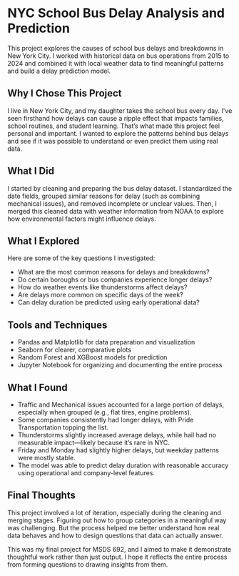 # NYC School Bus Delay Analysis and Prediction

This project explores the causes of school bus delays and breakdowns in New York City. I worked with historical data on bus operations from 2015 to 2024 and combined it with local weather data to find meaningful patterns and build a delay prediction model.

## Why I Chose This Project

I live in New York City, and my daughter takes the school bus every day. I've seen firsthand how delays can cause a ripple effect that impacts families, school routines, and student learning. That’s what made this project feel personal and important. I wanted to explore the patterns behind bus delays and see if it was possible to understand or even predict them using real data.

## What I Did

I started by cleaning and preparing the bus delay dataset. I standardized the date fields, grouped similar reasons for delay (such as combining mechanical issues), and removed incomplete or unclear values. Then, I merged this cleaned data with weather information from NOAA to explore how environmental factors might influence delays.

## What I Explored

Here are some of the key questions I investigated:
- What are the most common reasons for delays and breakdowns?
- Do certain boroughs or bus companies experience longer delays?
- How do weather events like thunderstorms affect delays?
- Are delays more common on specific days of the week?
- Can delay duration be predicted using early operational data?

## Tools and Techniques

-  Pandas and Matplotlib for data preparation and visualization
-  Seaborn for clearer, comparative plots
-  Random Forest and XGBoost models for prediction
-  Jupyter Notebook for organizing and documenting the entire process

## What I Found

- Traffic and Mechanical issues accounted for a large portion of delays, especially when grouped (e.g., flat tires, engine problems).
- Some companies consistently had longer delays, with Pride Transportation topping the list.
- Thunderstorms slightly increased average delays, while hail had no measurable impact—likely because it’s rare in NYC.
- Friday and Monday had slightly higher delays, but weekday patterns were mostly stable.
- The model was able to predict delay duration with reasonable accuracy using operational and company-level features.

## Final Thoughts

This project involved a lot of iteration, especially during the cleaning and merging stages. Figuring out how to group categories in a meaningful way was challenging. But the process helped me better understand how real data behaves and how to design questions that data can actually answer.

This was my final project for MSDS 692, and I aimed to make it demonstrate thoughtful work rather than just output. I hope it reflects the entire process from forming questions to drawing insights from them.
